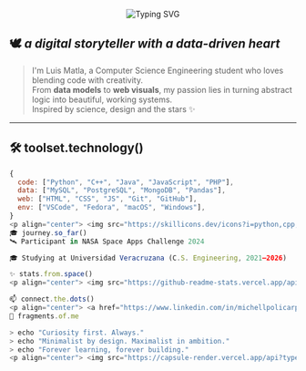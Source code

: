 <!--banner-->
<p align="center">
  <img src="https://readme-typing-svg.demolab.com?font=Fira+Code&weight=700&size=30&pause=1000&color=ffdf6d&center=true&vCenter=true&width=700&lines=Hey%2C+I'm+Luis+Matla+%F0%9F%8C%BB;Engineer+%7C+Data+Analyst+%7C+Creative+Coder" alt="Typing SVG" />
</p>


## 🕊️ *a digital storyteller with a data-driven heart*

> I'm Luis Matla, a Computer Science Engineering student who loves blending code with creativity.  
> From **data models** to **web visuals**, my passion lies in turning abstract logic into beautiful, working systems.  
> Inspired by science, design and the stars ✨

---

## 🛠️ toolset.technology()

```js
{
  code: ["Python", "C++", "Java", "JavaScript", "PHP"],
  data: ["MySQL", "PostgreSQL", "MongoDB", "Pandas"],
  web: ["HTML", "CSS", "JS", "Git", "GitHub"],
  env: ["VSCode", "Fedora", "macOS", "Windows"],
}
<p align="center"> <img src="https://skillicons.dev/icons?i=python,cpp,java,js,php,html,css,mysql,postgres,mongodb,git,github,vscode,linux,windows&theme=light" /> </p>
🎓 journey.so_far()
🛰️ Participant in NASA Space Apps Challenge 2024

🎓 Studying at Universidad Veracruzana (C.S. Engineering, 2021–2026)

✨ stats.from.space()
<p align="center"> <img src="https://github-readme-stats.vercel.app/api?username=michellpolicarpio&show_icons=true&theme=transparent&hide_border=true&icon_color=F9A8D4&title_color=93C5FD&text_color=CBD5E1" width="49%" /> <img src="https://github-readme-stats.vercel.app/api/top-langs/?username=michellpolicarpio&layout=compact&theme=transparent&hide_border=true&title_color=93C5FD&text_color=CBD5E1" width="49%" /> </p>

📫 connect.the.dots()
<p align="center"> <a href="https://www.linkedin.com/in/michellpolicarpio/" target="_blank"> <img src="https://img.shields.io/badge/-LinkedIn-93C5FD?style=for-the-badge&logo=linkedin&logoColor=white" /> </a> <a href="mailto:michellpolicarpio@gmail.com"> <img src="https://img.shields.io/badge/-Gmail-F9A8D4?style=for-the-badge&logo=gmail&logoColor=white" /> </a> <a href="https://github.com/michellpolicarpio"> <img src="https://img.shields.io/badge/-GitHub-1E293B?style=for-the-badge&logo=github&logoColor=white" /> </a> </p>
🧩 fragments.of.me

> echo "Curiosity first. Always."
> echo "Minimalist by design. Maximalist in ambition."
> echo "Forever learning, forever building."
<p align="center"> <img src="https://capsule-render.vercel.app/api?type=waving&color=gradient&height=120&section=footer&text=Michell%20Policarpio%20—%20Code%20with%20Soul&fontSize=20&fontColor=F9A8D4" /> </p> ```
